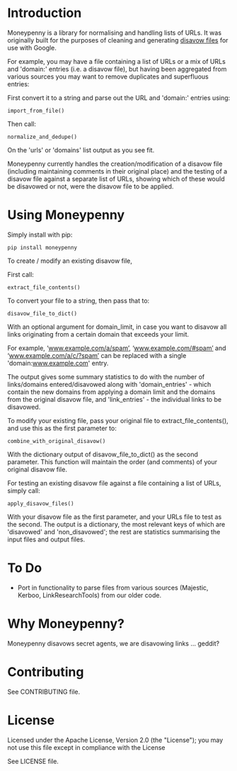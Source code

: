 # Introduction

Moneypenny is a library for normalising and handling lists of URLs. It was originally built for the purposes of cleaning and generating [disavow files](https://support.google.com/webmasters/answer/2648487?hl=en) for use with Google.

For example, you may have a file containing a list of URLs or a mix of URLs and 'domain:' entries (i.e. a disavow file), but having been aggregated from various sources you may want to remove duplicates and superfluous entries:

First convert it to a string and parse out the URL and 'domain:' entries using:

	import_from_file()

Then call:

	normalize_and_dedupe() 

On the 'urls' or 'domains' list output as you see fit.

Moneypenny currently handles the creation/modification of a disavow file (including maintaining comments in their
original place) and the testing of a disavow file against a separate list of URLs, showing which of these would be 
disavowed or not, were the disavow file to be applied.

# Using Moneypenny

Simply install with pip:

	pip install moneypenny

To create / modify an existing disavow file, 

First call:	
	
	extract_file_contents()

To convert your file to a string, then pass that to:

	disavow_file_to_dict()

With an optional argument for domain_limit, in case you want to disavow all links originating from a 
certain domain that exceeds your limit.

For example, 
‘www.example.com/a/spam’, ‘www.example.com/#spam’ and ‘www.example.com/a/c/?spam’ can be replaced with
a single 'domain:www.example.com' entry.

The output gives some summary statistics to do with the number of links/domains entered/disavowed along
with 'domain_entries' - which contain the new domains from applying a domain limit and the domains from the 
original disavow file, and 'link_entries' - the individual links to be disavowed.

To modify your existing file, pass your original file to extract_file_contents(), and use this as 
the first parameter to:

	combine_with_original_disavow()

With the dictionary output of disavow_file_to_dict() as the second parameter.  This function will 
maintain the order (and comments) of your original disavow file.

For testing an existing disavow file against a file containing a list of URLs, simply call:

	apply_disavow_files()

With your disavow file as the first parameter, and your URLs file to test as the second.  The output is a dictionary, 
the most relevant keys of which are 'disavowed' and 'non_disavowed'; the rest are statistics summarising the input files
and output files.  

# To Do

- Port in functionality to parse files from various sources (Majestic, Kerboo, LinkResearchTools) from our older code.

# Why Moneypenny?

Moneypenny disavows secret agents, we are disavowing links … geddit?

# Contributing

See CONTRIBUTING file.

# License

Licensed under the Apache License, Version 2.0 (the "License");
you may not use this file except in compliance with the License

See LICENSE file.